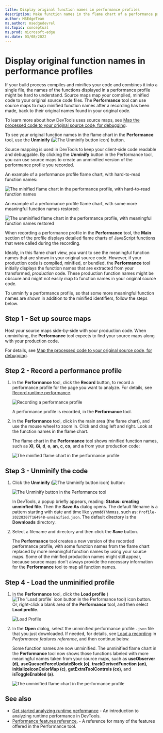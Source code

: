 ```yaml
---
title: Display original function names in performance profiles
description: Make function names in the flame chart of a performance profile more readable by using source maps, in Microsoft Edge DevTools.
author: MSEdgeTeam
ms.author: msedgedevrel
ms.topic: conceptual
ms.prod: microsoft-edge
ms.date: 03/08/2022
---
```

# Display original function names in performance profiles

If your build process compiles and minifies your code and combines it into a single file, the names of the functions displayed in a performance profile might be hard to understand.  Source maps map your compiled, minified code to your original source code files.  The **Performance** tool can use source maps to map minified function names after a recording has been made, back to their original names found in your original code.
   
To learn more about how DevTools uses source maps, see [Map the processed code to your original source code, for debugging](../javascript/source-maps.md).
   
To see your original function names in the flame chart in the **Performance** tool, use the **Unminify** (![The Unminify button icon](./unminify-images/unminify-icon.png)) button.

Source mapping is used in DevTools to keep your client-side code readable and debuggable.  By clicking the **Unminify** button in the Performance tool, you can use source maps to create an unminified version of the performance profile you recorded.

An example of a performance profile flame chart, with hard-to-read function names:

![The minified flame chart in the performance profile, with hard-to-read function names](./unminify-images/minified-perf-profile.png)

An example of a performance profile flame chart, with some more meaningful function names restored:

![The unminified flame chart in the performance profile, with meaningful function names restored](./unminify-images/unminified-perf-profile.png)

When recording a performance profile in the **Performance** tool, the **Main** section of the profile displays detailed flame charts of JavaScript functions that were called during the recording.  

Ideally, in this flame chart view, you want to see the meaningful function names that are shown in your original source code.  However, if your production code is compiled, minified, or bundled, the **Performance** tool initially displays the function names that are extracted from your transformed, _production_ code.  These production function names might be obscure and might not easily map to function names in your original source code.


To unminify a performance profile, so that some more meaningful function names are shown in addition to the minified identifiers, follow the steps below.


<!-- ====================================================================== -->
## Step 1 - Set up source maps

Host your source maps side-by-side with your production code. When unminifying, the **Performance** tool expects to find your source maps along with your production code.

For details, see [Map the processed code to your original source code, for debugging](/microsoft-edge/devtools-guide-chromium/javascript/source-maps).


<!-- ====================================================================== -->
## Step 2 - Record a performance profile

1. In the **Performance** tool, click the **Record** button, to record a performance profile for the page you want to analyze.  For details, see [Record runtime performance](/microsoft-edge/devtools-guide-chromium/evaluate-performance/reference).

   ![Recording a performance profile](./unminify-images/evaluate-performance-performance-record-highlight.png)

   A performance profile is recorded, in the **Performance** tool.

1. In the **Performance** tool, click in the main area (the flame chart), and use the mouse wheel to zoom in.  Click and drag left and right.  Look at the function names in the flame chart.

   The flame chart in the **Performance** tool shows minified function names, such as **XI**, **Gi**, **d**, **o**, **an**, **c**, **co**, and **a** from your production code:

   ![The minified flame chart in the performance profile](./unminify-images/minified-perf-profile.png)


<!-- ====================================================================== -->
## Step 3 - Unminify the code

1. Click the **Unminify** (![The Unminify button icon](./unminify-images/unminify-icon.png)) button:

   ![The Unminify button in the Performance tool](./unminify-images/perf-profile-unminify-button.png)

   In DevTools, a popup briefly appears, reading: **Status: creating unminfied file**.  Then the **Save As** dialog opens.  The default filename is a pattern starting with date and time like `yymmddThhmmss`, such as: `Profile-20220307T164948-unminified.json`.  The default directory is the **Downloads** directory.

1. Select a filename and directory and then click the **Save** button.

   The **Performance** tool creates a new version of the recorded performance profile, with some function names from the flame chart replaced by more meaningful function names by using your source maps.  Some of the minified production names might still appear, because source maps don't always provide the necessary information for the **Performance** tool to map all function names.


<!-- ====================================================================== -->
## Step 4 - Load the unminified profile

1. In the **Performance** tool, click the **Load profile** (![The 'Load profile` icon button in the Performance tool](./unminify-images/load-profile-icon.png)) icon button.  Or, right-click a blank area of the **Performance** tool, and then select **Load profile**.

   ![Load Profile](./unminify-images/evaluate-performance-performance-refreshed-disable-javascript-samples-checkbox-off-load-profile.png)

1. In the **Open** dialog, select the unminified performance profile `.json` file that you just downloaded.  If needed, for details, see [Load a recording](/microsoft-edge/devtools-guide-chromium/evaluate-performance/reference#load-a-recording) in _Performance features reference_, and then continue below.


   Some function names are now unminified.  The unminified flame chart in the **Performance** tool now shows those functions labeled with more meaningful names taken from your source maps, such as **useObserver (d)**, **useQueuedForceUpdateBlock (o)**, **trackDerivedFunction (an)**, **initializeIconColorMap (c)**, **getExtraToolControls (co)**, and **isToggleEnabled (a)**.

   ![The unminified flame chart in the performance profile](images/unminified-perf-profile.png)


<!-- ====================================================================== -->
## See also

* [Get started analyzing runtime performance](index.md) - An introduction to analyzing runtime performance in DevTools.
* [Performance features reference](reference.md), - A reference for many of the features offered in the Performance tool.
